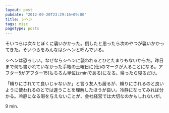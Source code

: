 ```yaml
---
layout: post
pubdate: "2012-09-20T23:29:16+09:00"
title: シヘン
tags: misc
pagetype: posts
---
```

そいつらは次々とぼくに襲いかかった。倒したと思ったら次のやつが襲いかかってきた。そいつらをみんなはシヘンと呼んでいる。

シヘンは恐ろしい。なぜならシヘンに襲われるとひとたまりもないからだ。昨日まで何も書かれていなかった手帳の土曜日に(仕)のマークが入ることになる。アフター5がアフター15(もちろん単位はminである)になる。帰ったら寝るだけ。

「頼りにされてて良いじゃないか」と言う友人も居るが、頼りにされるのと良いように使われるのとでは違うことを理解したほうが良い。冷静になってみれば分かる。冷静になる暇を与えないことが、会社経営では大切なのかもしれないが。

9 min.

